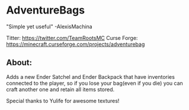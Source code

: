 # AdventureBags
"Simple yet useful" -AlexisMachina

Titter: https://twitter.com/TeamRootsMC
Curse Forge: https://minecraft.curseforge.com/projects/adventurebag

## About:
Adds a new Ender Satchel and Ender Backpack that have inventories connected to the player, so if you lose your bag(even if you die) you can craft another one and retain all items stored.


Special thanks to Yulife for awesome textures!
